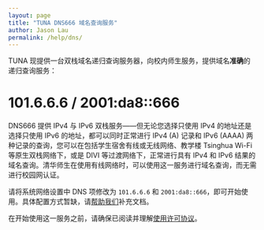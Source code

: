 ```yaml
---
layout: page
title: "TUNA DNS666 域名查询服务"
author: Jason Lau
permalink: /help/dns/
---
```


TUNA 现提供一台双栈域名递归查询服务器，向校内师生服务，提供域名**准确**的递归查询服务：

# 101.6.6.6 / 2001:da8::666

DNS666 提供 IPv4 与 IPv6 双栈服务——但无论您选择只使用 IPv4 的地址还是选择只使用 IPv6 的地址，都可以同时正常进行 IPv4 (A) 记录和 IPv6 (AAAA) 两种记录的查询，您可以在包括学生宿舍有线或无线网络、教学楼 Tsinghua Wi-Fi 等原生双栈网络下，或是 DIVI 等过渡网络下，正常进行具有 IPv4 和 IPv6 结果的域名查询。清华师生在使用有线网络时，可以使用这一服务进行域名查询，而无需进行校园网认证。

请将系统网络设置中 DNS 项修改为 `101.6.6.6` 和 `2001:da8::666`，即可开始使用。具体配置方式暂缺，请[帮助我们](https://github.com/tuna/tuna.moe)补充文档。

在开始使用这一服务之前，请确保已阅读并理解[使用许可协议](/help/dns-license/)。

<!--
此外，我们还提供如下的查询服务：

### DNS over TLS

DNS over TLS 是一种通过 TLS 加密层次传输 DNS 的协议，规范为 [RFC7858](https://tools.ietf.org/html/rfc7858)。我们在 `dns.tuna.tsinghua.edu.cn:853` 提供该服务。

### DNS over HTTP(S)

本服务与 [Google DNS-over-HTTPS API](https://developers.google.com/speed/public-dns/docs/dns-over-https) 兼容，服务地址为：`https://dns.tuna.tsinghua.edu.cn/resolve`。
-->
